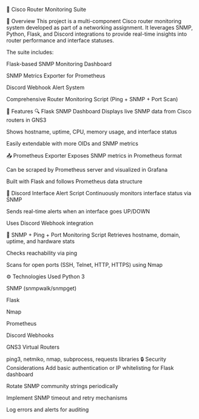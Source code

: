 📡 Cisco Router Monitoring Suite

🚀 Overview
This project is a multi-component Cisco router monitoring system developed as part of a networking assignment. It leverages SNMP, Python, Flask, and Discord integrations to provide real-time insights into router performance and interface statuses.

The suite includes:

Flask-based SNMP Monitoring Dashboard

SNMP Metrics Exporter for Prometheus

Discord Webhook Alert System

Comprehensive Router Monitoring Script (Ping + SNMP + Port Scan)

🧩 Features
🔍 Flask SNMP Dashboard
Displays live SNMP data from Cisco routers in GNS3

Shows hostname, uptime, CPU, memory usage, and interface status

Easily extendable with more OIDs and SNMP metrics

📤 Prometheus Exporter
Exposes SNMP metrics in Prometheus format

Can be scraped by Prometheus server and visualized in Grafana

Built with Flask and follows Prometheus data structure

🚨 Discord Interface Alert Script
Continuously monitors interface status via SNMP

Sends real-time alerts when an interface goes UP/DOWN

Uses Discord Webhook integration

🧪 SNMP + Ping + Port Monitoring Script
Retrieves hostname, domain, uptime, and hardware stats

Checks reachability via ping

Scans for open ports (SSH, Telnet, HTTP, HTTPS) using Nmap

⚙️ Technologies Used
Python 3

SNMP (snmpwalk/snmpget)

Flask

Nmap

Prometheus

Discord Webhooks

GNS3 Virtual Routers

ping3, netmiko, nmap, subprocess, requests libraries
🔒 Security Considerations
Add basic authentication or IP whitelisting for Flask dashboard

Rotate SNMP community strings periodically

Implement SNMP timeout and retry mechanisms

Log errors and alerts for auditing
